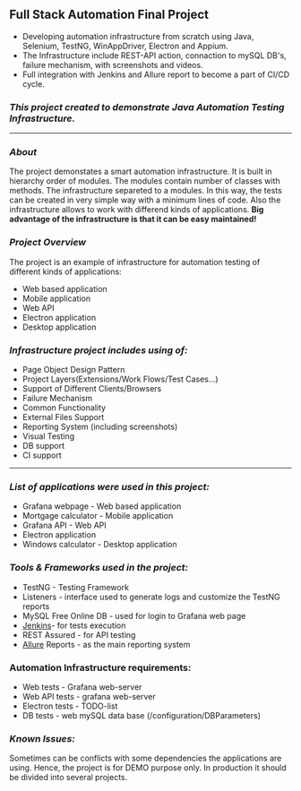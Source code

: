 ## **Full Stack Automation Final Project**
* Developing automation infrastructure from scratch using Java, Selenium, TestNG, WinAppDriver, Electron and Appium.
* The Infrastructure include REST-API action, connaction to mySQL DB's, failure mechanism, with screenshots and videos. 
* Full integration with Jenkins and Allure report to become a part of CI/CD cycle.

### **_This project created to demonstrate Java Automation Testing Infrastructure._**
***
### _About_
The project demonstates a smart automation infrastructure. It is built in hierarchy order of modules. The modules contain number of classes with methods.
The infrastructure separeted to a modules.
In this way, the tests can be created in very simple way with a minimum lines of code.
Also the infrastructure allows to work with differend kinds of applications.
**Big advantage of the infrastructure is that it can be easy maintained!**

### _Project Overview_

The project is an example of infrastructure for automation testing of different kinds of applications:
* Web based application
* Mobile application
* Web API
* Electron application
* Desktop application

### **_Infrastructure project includes using of:_**
* Page Object Design Pattern
* Project Layers(Extensions/Work Flows/Test Cases...)
* Support of Different Clients/Browsers
* Failure Mechanism
* Common Functionality
* External Files Support
* Reporting System (including screenshots)
* Visual Testing
* DB support
* CI support  

***

### _List of applications were used in this project:_
* Grafana webpage - Web based application
* Mortgage calculator - Mobile application
* Grafana API - Web API
* Electron application
* Windows calculator - Desktop application

### _Tools & Frameworks used in the project:_
* TestNG - Testing Framework
* Listeners - interface used to generate logs and customize the TestNG reports
* MySQL Free Online DB - used for login to Grafana web page
* [Jenkins](https://www.jenkins.io/)- for tests execution
* REST Assured - for API testing
* [Allure](http://allure.qatools.ru/) Reports - as the main reporting system

### Automation Infrastructure requirements:
* Web tests - Grafana web-server
* Web API tests - grafana web-server
* Electron tests - TODO-list
* DB tests - web mySQL data base (/configuration/DBParameters)


### _Known Issues:_
Sometimes can be conflicts with some dependencies the applications are using.
Hence, the project is for DEMO purpose only. In production it should be divided into several projects.
